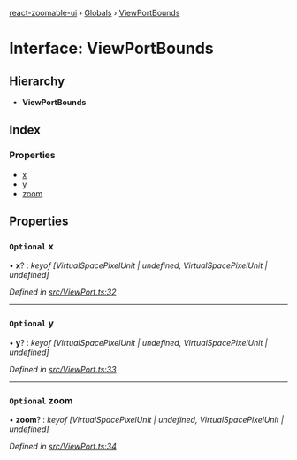 [react-zoomable-ui](../README.md) › [Globals](../globals.md) › [ViewPortBounds](viewportbounds.md)

# Interface: ViewPortBounds

## Hierarchy

- **ViewPortBounds**

## Index

### Properties

- [x](viewportbounds.md#optional-x)
- [y](viewportbounds.md#optional-y)
- [zoom](viewportbounds.md#optional-zoom)

## Properties

### `Optional` x

• **x**? : _keyof [VirtualSpacePixelUnit | undefined, VirtualSpacePixelUnit | undefined]_

_Defined in [src/ViewPort.ts:32](https://github.com/aarondail/react-zoomable-ui/blob/d840303/src/ViewPort.ts#L32)_

---

### `Optional` y

• **y**? : _keyof [VirtualSpacePixelUnit | undefined, VirtualSpacePixelUnit | undefined]_

_Defined in [src/ViewPort.ts:33](https://github.com/aarondail/react-zoomable-ui/blob/d840303/src/ViewPort.ts#L33)_

---

### `Optional` zoom

• **zoom**? : _keyof [VirtualSpacePixelUnit | undefined, VirtualSpacePixelUnit | undefined]_

_Defined in [src/ViewPort.ts:34](https://github.com/aarondail/react-zoomable-ui/blob/d840303/src/ViewPort.ts#L34)_
